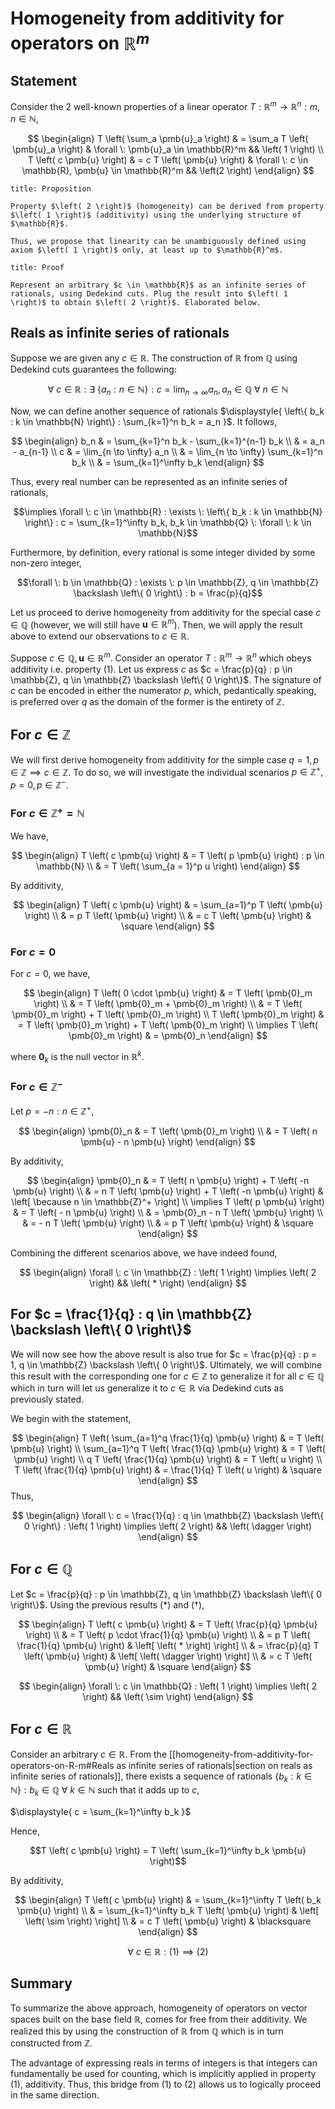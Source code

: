# Homogeneity from additivity for operators on $\mathbb{R}^m$

## Statement

Consider the 2 well-known properties of a linear operator $T : \mathbb{R}^m \to \mathbb{R}^n : m, n \in \mathbb{N}$,

$$
\begin{align}
T \left( \sum_a \pmb{u}_a \right) & = \sum_a T \left( \pmb{u}_a \right) & \forall \: \pmb{u}_a \in \mathbb{R}^m && \left( 1 \right) \\
T \left( c \pmb{u} \right) & = c T \left( \pmb{u} \right) & \forall \: c \in \mathbb{R}, \pmb{u} \in \mathbb{R}^m && \left(2 \right)
\end{align}
$$

```ad-question
title: Proposition

Property $\left( 2 \right)$ (homogeneity) can be derived from property $\left( 1 \right)$ (additivity) using the underlying structure of $\mathbb{R}$.

Thus, we propose that linearity can be unambiguously defined using axiom $\left( 1 \right)$ only, at least up to $\mathbb{R}^m$.
```

```ad-abstract
title: Proof

Represent an arbitrary $c \in \mathbb{R}$ as an infinite series of rationals, using Dedekind cuts. Plug the result into $\left( 1 \right)$ to obtain $\left( 2 \right)$. Elaborated below.
```

## Reals as infinite series of rationals

Suppose we are given any $c \in \mathbb{R}$. The construction of $\mathbb{R}$ from $\mathbb{Q}$ using Dedekind cuts guarantees the following:

$$\forall \: c \in \mathbb{R} : \exists \: \left\{ a_n :  n \in \mathbb{N} \right\} : c = \lim_{n \to \infty} a_n, a_n \in \mathbb{Q} \: \forall \: n \in \mathbb{N}$$

Now, we can define another sequence of rationals $\displaystyle{ \left\{ b_k : k \in \mathbb{N} \right\} : \sum_{k=1}^n b_k = a_n }$. It follows,

$$
\begin{align}
b_n & = \sum_{k=1}^n b_k - \sum_{k=1}^{n-1} b_k \\
 & = a_n - a_{n-1} \\
c & = \lim_{n \to \infty} a_n \\
 & = \lim_{n \to \infty} \sum_{k=1}^n b_k \\
 & = \sum_{k=1}^\infty b_k
\end{align}
$$

Thus, every real number can be represented as an infinite series of rationals,

$$\implies \forall \: c \in \mathbb{R} : \exists \: \left\{ b_k : k \in \mathbb{N} \right\} : c = \sum_{k=1}^\infty b_k, b_k \in \mathbb{Q} \: \forall \: k \in \mathbb{N}$$

Furthermore, by definition, every rational is some integer divided by some non-zero integer,

$$\forall \: b \in \mathbb{Q} : \exists \: p \in \mathbb{Z}, q \in \mathbb{Z} \backslash \left\{ 0 \right\} : b = \frac{p}{q}$$

Let us proceed to derive homogeneity from additivity for the special case $c \in \mathbb{Q}$ (however, we will still have $\pmb{u} \in \mathbb{R}^m$). Then, we will apply the result above to extend our observations to $c \in \mathbb{R}$.

Suppose $c \in \mathbb{Q} , \pmb{u} \in \mathbb{R}^m$. Consider an operator $T : \mathbb{R}^m \to \mathbb{R}^n$ which obeys additivity i.e. property $\left( 1 \right)$. Let us express $c$ as $c = \frac{p}{q} : p \in \mathbb{Z}, q \in \mathbb{Z} \backslash \left\{ 0 \right\}$. The signature of $c$ can be encoded in either the numerator $p$, which, pedantically speaking, is preferred over $q$ as the domain of the former is the entirety of $\mathbb{Z}$. 

## For $c \in \mathbb{Z}$

We will first derive homogeneity from additivity for the simple case $q=1, p \in \mathbb{Z} \implies c \in \mathbb{Z}$. To do so, we will investigate the individual scenarios $p \in \mathbb{Z}^+, p=0, p \in \mathbb{Z}^-$. 


### For $c \in \mathbb{Z}^+ = \mathbb{N}$

We have,

$$
\begin{align}
T \left( c \pmb{u} \right) & = T \left( p \pmb{u} \right) : p \in \mathbb{N} \\
 & = T \left( \sum_{a = 1}^p u \right)
\end{align}
$$

By additivity,

$$
\begin{align}
T \left( c \pmb{u} \right) & = \sum_{a=1}^p T \left( \pmb{u} \right) \\
 & = p T \left( \pmb{u} \right) \\
 & = c T \left( \pmb{u} \right) & \square
\end{align}
$$

### For $c=0$

For $c=0$, we have,

$$
\begin{align}
T \left( 0 \cdot \pmb{u} \right) & = T \left( \pmb{0}_m \right) \\
 & = T \left( \pmb{0}_m + \pmb{0}_m \right) \\
 & = T \left( \pmb{0}_m \right) + T \left( \pmb{0}_m \right) \\
T \left( \pmb{0}_m \right) & = T \left( \pmb{0}_m \right) + T \left( \pmb{0}_m \right) \\
 \implies T \left( \pmb{0}_m \right) & = \pmb{0}_n
\end{align}
$$

where $\pmb{0}_k$ is the null vector in $\mathbb{R}^k$.

### For $c \in \mathbb{Z}^-$

Let $p = -n : n \in \mathbb{Z}^+$,

$$
\begin{align}
\pmb{0}_n & = T \left( \pmb{0}_m \right) \\
 & = T \left( n \pmb{u} - n \pmb{u} \right)
\end{align}
$$

By additivity,

$$
\begin{align}
\pmb{0}_n & = T \left( n \pmb{u} \right) + T \left( -n \pmb{u} \right) \\
 & = n T \left( \pmb{u} \right) + T \left( -n \pmb{u} \right) & \left[ \because n \in \mathbb{Z}^+ \right] \\
\implies T \left( p \pmb{u} \right) & = T \left( - n \pmb{u} \right) \\
 & = \pmb{0}_n - n T \left( \pmb{u} \right) \\
 & = - n T \left( \pmb{u} \right) \\
 & = p T \left( \pmb{u} \right) & \square
\end{align}
$$

Combining the different scenarios above, we have indeed found,

$$
\begin{align}
\forall \: c \in \mathbb{Z} : \left( 1 \right) \implies \left( 2 \right) && \left( * \right)
\end{align}
$$

## For $c = \frac{1}{q} : q \in \mathbb{Z} \backslash \left\{ 0 \right\}$

We will now see how the above result is also true for $c = \frac{p}{q} : p = 1, q \in \mathbb{Z} \backslash \left\{ 0 \right\}$. Ultimately, we will combine this result with the corresponding one for $c \in \mathbb{Z}$ to generalize it for all $c \in \mathbb{Q}$ which in turn will let us generalize it to $c \in \mathbb{R}$ via Dedekind cuts as previously stated.

We begin with the statement,

$$
\begin{align}
T \left( \sum_{a=1}^q \frac{1}{q} \pmb{u} \right) & = T \left( \pmb{u} \right) \\
\sum_{a=1}^q T \left( \frac{1}{q} \pmb{u} \right) & = T \left( \pmb{u} \right) \\
q T \left( \frac{1}{q} \pmb{u} \right) & = T \left( u \right) \\
T \left( \frac{1}{q} \pmb{u} \right) & = \frac{1}{q} T \left( u \right) & \square
\end{align}
$$
Thus,

$$
\begin{align}
\forall \: c = \frac{1}{q} : q \in \mathbb{Z} \backslash \left\{ 0 \right\} : \left( 1 \right) \implies \left( 2 \right) && \left( \dagger \right)
\end{align}
$$

## For $c \in \mathbb{Q}$

Let $c = \frac{p}{q} : p \in \mathbb{Z}, q \in \mathbb{Z} \backslash \left\{ 0 \right\}$. Using the previous results $\left( * \right)$ and $\left( \dagger \right)$,

$$
\begin{align}
T \left( c \pmb{u} \right) & = T \left( \frac{p}{q} \pmb{u} \right) \\
 & = T \left( p \cdot \frac{1}{q} \pmb{u} \right) \\
 & = p T \left( \frac{1}{q} \pmb{u} \right) & \left[ \left( * \right) \right] \\
 & = \frac{p}{q} T \left( \pmb{u} \right) & \left[ \left( \dagger \right) \right] \\
 & = c T \left( \pmb{u} \right) & \square
\end{align}
$$

$$
\begin{align}
\forall \: c \in \mathbb{Q} : \left( 1 \right) \implies \left( 2 \right) && \left( \sim \right)
\end{align}
$$

## For $c \in \mathbb{R}$

Consider an arbitrary $c \in \mathbb{R}$. From the [[homogeneity-from-additivity-for-operators-on-R-m#Reals as infinite series of rationals|section on reals as infinite series of rationals]], there exists a sequence of rationals $\left\{ b_k : k \in \mathbb{N} \right\} : b_k \in \mathbb{Q} \: \forall \: k \in \mathbb{N}$ such that it adds up to $c$,

$\displaystyle{ c = \sum_{k=1}^\infty b_k }$

Hence,

$$T \left( c \pmb{u} \right) = T \left( \sum_{k=1}^\infty b_k \pmb{u} \right)$$

By additivity,

$$
\begin{align}
T \left( c \pmb{u} \right) & = \sum_{k=1}^\infty T \left( b_k \pmb{u} \right) \\
 & = \sum_{k=1}^\infty b_k T \left( \pmb{u} \right) & \left[ \left( \sim \right) \right] \\
 & = c T \left( \pmb{u} \right) & \blacksquare
\end{align}
$$

$$\forall \: c \in \mathbb{R} : \left( 1 \right) \implies \left( 2 \right)$$

## Summary

To summarize the above approach, homogeneity of operators on vector spaces built on the base field $\mathbb{R}$, comes for free from their additivity. We realized this by using the construction of $\mathbb{R}$ from $\mathbb{Q}$ which is in turn constructed from $\mathbb{Z}$. 

The advantage of expressing reals in terms of integers is that integers can fundamentally be used for counting, which is implicitly applied in property $\left( 1 \right)$, additivity. Thus, this bridge from $\left( 1 \right)$ to $\left( 2 \right)$ allows us to logically proceed in the same direction.





